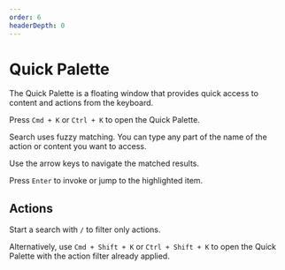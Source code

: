 ```yaml
---
order: 6
headerDepth: 0
---
```


# Quick Palette

The Quick Palette is a floating window that provides quick access to content and actions from the keyboard.

Press `Cmd + K` or `Ctrl + K` to open the Quick Palette.

Search uses fuzzy matching. You can type any part of the name of the action or content you want to access.

Use the arrow keys to navigate the matched results.

Press `Enter` to invoke or jump to the highlighted item.

## Actions

Start a search with `/` to filter only actions.

Alternatively, use `Cmd + Shift + K` or `Ctrl + Shift + K` to open the Quick Palette with the action filter already applied.
